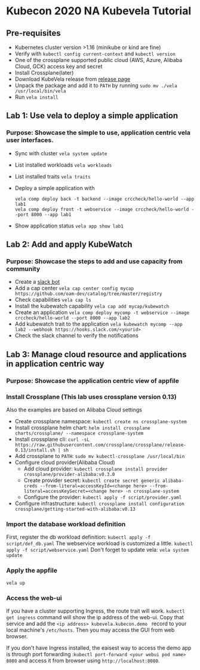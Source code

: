 # Kubecon 2020 NA Kubevela Tutorial

## Pre-requisites

* Kubernetes cluster version >1.16
(minikube or kind are fine)
* Verify with `kubectl config current-context` and `kubectl version`
* One of the crossplane supported public cloud (AWS, Azure, Alibaba Cloud, GCK) access key and secret
* Install Crossplane(later)
* Download KubeVela release from [release page](https://github.com/oam-dev/kubevela/releases/tag/v0.0.9)
* Unpack the package and add it to `PATH` by running `sudo mv ./vela /usr/local/bin/vela`
* Run `vela install`

## Lab 1: Use vela to deploy a simple application

### Purpose: Showcase the simple to use, application centric vela user interfaces.

* Sync with cluster `vela system update`
* List installed workloads `vela workloads`
* List installed traits `vela traits`
* Deploy a simple application with 

  ```
  vela comp deploy back -t backend --image crccheck/hello-world --app lab1
  vela comp deploy front -t webservice --image crccheck/hello-world --port 8000 --app lab1
  ```

* Show application status `vela app show lab1`

## Lab 2: Add and apply KubeWatch
  
### Purpose: Showcase the steps to add and use capacity from community

* Create a [slack bot](https://api.slack.com/apps?new_app=1)
* Add a cap center `vela cap center config mycap https://github.com/oam-dev/catalog/tree/master/registry`
* Check capabilities `vela cap ls`
* Install the kubewatch capability `vela cap add mycap/kubewatch`
* Create an application `vela comp deploy mycomp -t webservice --image crccheck/hello-world --port 8000 --app lab2`
* Add kubewatch trait to the application `vela kubewatch mycomp --app lab2 --webhook https://hooks.slack.com/<yourid>`
* Check the slack channel to verify the notifications

## Lab 3: Manage cloud resource and applications in application centric way

### Purpose: Showcase the application centric view of appfile

### Install Crossplane (This lab uses crossplane version 0.13)

Also the examples are based on Alibaba Cloud settings

* Create crossplane namespace: `kubectl create ns crossplane-system`
* Install crossplane helm chart: `helm install crossplane  charts/crossplane/ --namespace crossplane-system`
* Install crossplane cli: `curl -sL https://raw.githubusercontent.com/crossplane/crossplane/release-0.13/install.sh | sh`
* Add crossplane to `PATH`:  `sudo mv kubectl-crossplane /usr/local/bin`
* Configure cloud provider(Alibaba Cloud) 
  * Add cloud provider: `kubectl crossplane install provider crossplane/provider-alibaba:v0.3.0`
  * Create provider secret: `kubectl create secret generic alibaba-creds --from-literal=accessKeyId=<change here> --from-literal=accessKeySecret=<change here> -n crossplane-system`
  * Configure the provider: `kubectl apply -f script/provider.yaml`
* Configure infrastructure: `kubectl crossplane install configuration crossplane/getting-started-with-alibaba:v0.13`

### Import the database workload definition

First, register the db workload definition:
`kubectl apply -f script/def_db.yaml`
The webservice workload is customized a little.
`kubectl apply -f script/webservice.yaml`
Don't forget to update vela:
`vela system update`

### Apply the appfile

`vela up`

### Access the web-ui

If you have a cluster supporting Ingress, the route trait will work.
`kubectl get ingress` command will show the ip address of the web-ui. Copy that service and add the `<ip address> kubevela.kubecon.demo ` record to your local machine's `/etc/hosts`. Then you may access the GUI from web browser.

If you don't have Ingress installed, the eaisest way to access the demo app is through port forwarding :`kubectl port-forward <your webui pod name> 8080` and access it from browser using `http://localhost:8080`.

